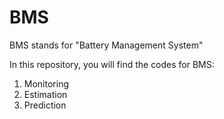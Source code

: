 # BMS
BMS stands for "Battery Management System"

In this repository, you will find the codes for BMS:
  1. Monitoring
  2. Estimation
  3. Prediction

